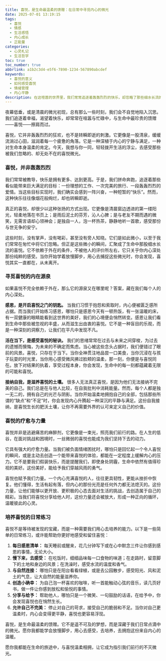 ```yaml
---
title: 喜悦，是生命最温柔的馈赠：在日常中寻觅内心的微光
date: 2025-07-01 13:19:15
tags:
  - 喜悦
  - 情感
  - 生活感悟
  - 内心成长
  - 正能量
categories:
  - 心灵札记
  - 生活哲学
toc: true
toc_number: true
abbrlink: a1b2c3d4-e5f6-7890-1234-567890abcdef
keywords:
  - 喜悦的意义
  - 如何感受喜悦
  - 情绪管理
  - 内心平静
description: 在这喧嚣的世界里，我们常常追逐着轰轰烈烈的快乐，却忽略了那些细水长流的喜悦。它不是转瞬即逝的狂欢，而是深植于内心的宁静与满足。本文将带你一同探索喜悦的真谛，感受它如何成为生命中最温柔的馈赠，指引我们穿越迷雾，找到内心的微光。
---
```


夜幕低垂，或是清晨的微光初现，总有那么一些时刻，我们会不自觉地陷入沉思。我们追逐着幸福，渴望着快乐，却常常在喧嚣与忙碌中，与生命中最珍贵的馈赠——喜悦——擦肩而过。

喜悦，它并非轰轰烈烈的狂欢，也不是转瞬即逝的刺激。它更像是一股清泉，缓缓流淌过心田，滋润着每一个疲惫的角落。它是一种深植于内心的宁静与满足，一种对生命本身温柔的肯定。今天，我想与你一同，轻轻拨开生活的浮尘，去感受那些被我们忽略的、却无处不在的喜悦微光。

### 喜悦，并非轰轰烈烈

我们常常被教导，快乐是拥有更多、达到更高。于是，我们拼命奔跑，追逐着那些看似能带来巨大满足的目标：一份理想的工作、一次完美的旅行、一段轰轰烈烈的爱情。当这些目标实现时，我们确实会感到一阵兴奋，一种短暂的“快乐”。然而，这种快乐往往像烟花般绚烂，却也转瞬即逝。

真正的喜悦，却很少以这种张扬的方式出现。它更像是清晨窗边透进的第一缕阳光，轻柔地落在书页上；是雨后泥土的芬芳，沁人心脾；是与老友不期而遇的微笑，无需言语却心领神会；是独自一人，泡一杯热茶，静静地听一首歌，感受那份与世无争的安宁。

这些时刻，没有掌声，没有喝彩，甚至没有旁人知晓。它们是如此微小，以至于我们常常在匆忙中将它们忽略。但正是这些微小的瞬间，汇聚成了生命中那股细水长流的喜悦。它不依赖于外在的条件，不被他人的评价所左右，它只关乎你内心深处那份纯粹的感受。当你开始学着放慢脚步，用心去捕捉这些微光时，你会发现，喜悦其实一直都在，从未离开。

### 寻觅喜悦的内在源泉

如果喜悦不完全依赖于外在，那么它的源泉又在哪里呢？答案，藏在我们每个人的内心深处。

**感恩，是开启喜悦之门的钥匙。** 当我们习惯于抱怨和索取时，内心便被匮乏感所占据。而当我们开始练习感恩，哪怕只是感恩今天有一顿热饭，有一张温暖的床，有一双健康的眼睛能看到这世界的美好，我们的心境便会悄然转变。感恩让我们看到生命中那些被忽视的丰盛，从而滋生出由衷的喜悦。它不是一种盲目的乐观，而是一种深刻的洞察力，让我们在平凡中发现不凡。

**活在当下，是感受喜悦的秘诀。** 我们的思绪常常在过去与未来之间穿梭，为过去的遗憾而懊悔，为未来的不确定而焦虑。当心被这些念头占据时，我们便错过了眼前的风景。喜悦，只存在于当下。当你全神贯注地品尝一口美食，当你沉浸在与孩子玩耍的时光里，当你用心感受微风拂过脸颊的温柔，那一刻，你便是与喜悦同在。放下对结果的执着，享受过程本身，你会发现，生命中的每一刻都蕴藏着无限的可能和喜悦。

**接纳自我，是滋养喜悦的土壤。** 很多人无法真正喜悦，是因为他们无法接纳不完美的自己。我们总是在与他人比较，在自我批判中消耗能量。然而，每个人都是独一无二的，拥有自己的光芒与阴影。当你开始温柔地拥抱自己的全部，包括那些所谓的“缺点”和“不足”时，你会发现内心升腾起一种深沉的平静与满足。这份自我接纳，是喜悦生长的肥沃土壤，让你不再需要外界的认可来定义自己的价值。

### 喜悦的疗愈与力量

喜悦并非是逃避痛苦的麻醉剂，它更像是一束光，照亮我们前行的路。在人生的低谷，在面对挑战和困境时，一丝微弱的喜悦也能成为我们坚持下去的动力。

它具有强大的疗愈力量。当我们被负面情绪困扰时，哪怕只是回忆起一个令人喜悦的瞬间，或是主动去创造一个能带来喜悦的体验，都能在一定程度上缓解内心的压力。它不是要我们假装快乐，而是提醒我们，即使身处阴霾，生命中依然有值得珍视的美好。这份美好，能给予我们穿越风雨的勇气。

喜悦也赋予我们力量。一个内心充满喜悦的人，往往更具韧性，更能从挫折中恢复。他们懂得，生活有起有落，但内心的那份光亮是任何外力都无法熄灭的。这份力量，让他们能够以更开放、更积极的心态去面对生活的挑战，去创造属于自己的精彩。当我们将喜悦分享给他人时，这份力量还会被放大，形成一种正向的循环，温暖彼此的心灵。

### 培养喜悦的日常练习

喜悦不是等待被发现的宝藏，而是一种需要我们用心去培养的能力。以下是一些简单的日常练习，或许能帮助你更好地感受和留住喜悦：

1.  **每日感恩清单：** 每天睡前或醒来，花几分钟写下或在心中默念三件让你感到感恩的事情，无论大小。
2.  **慢下来，去感受：** 在吃饭时，细细品味每一口食物的味道；在走路时，留意脚下的土地和身边的风景；在洗澡时，感受水流的温度和香气。
3.  **与自然连接：** 哪怕只是在阳台看看绿植，或是去公园散步，感受阳光、风和泥土的气息，让大自然的能量滋养你。
4.  **创造小确幸：** 为自己泡一杯喜欢的咖啡，听一首能触动心弦的音乐，读几页好书，做一件让你感到放松和愉悦的事情。
5.  **分享与给予：** 帮助他人，哪怕只是一个微笑、一句鼓励的话语，在给予中，你会发现喜悦也在悄然生长。
6.  **允许自己不完美：** 停止对自己的苛求，接受自己的脆弱和不足。当你对自己更温柔时，内心会变得更平静，喜悦也更容易浮现。

喜悦，是生命最温柔的馈赠。它不是遥不可及的梦想，而是深藏于我们日常点滴中的微光。愿你我都能学会放慢脚步，用心去感受，去培养，去拥抱这份来自内心的温暖。

愿你我都能在生命的旅途中，与喜悦温柔相拥，让它成为指引我们前行的不灭微光。
